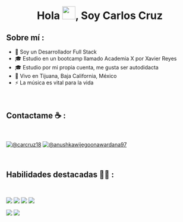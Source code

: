 <h1 align="center">Hola <img src="https://media.giphy.com/media/hvRJCLFzcasrR4ia7z/giphy.gif" width="35">, Soy Carlos Cruz</h1>

## Sobre mí :

- 🏢 Soy un Desarrollador Full Stack
- 🎓 Estudio en un bootcamp llamado Academia X por Xavier Reyes
- 🎓 Estudio por mi propia cuenta, me gusta ser autodidacta
- 🏡 Vivo en Tijuana, Baja California, México
- ⚡ La música es vital para la vida

<br>

## Contactame ☕ :

<br>

[![@carcruz18](https://img.icons8.com/fluency/48/000000/instagram-new.png "@carcruz18")](https://www.instagram.com/carcruz18/) [![@anushkawijegoonawardana97](https://img.icons8.com/fluency/48/000000/linkedin.png "@anushkawijegoonawardana97")](https://www.linkedin.com/in/anushkawijegoonawardana97/) 

<br>

## Habilidades destacadas 🧑‍💻 :

<br>

<img src="https://img.icons8.com/color/48/000000/html-5--v1.png"/> <img src="https://img.icons8.com/color/48/000000/css3.png"/> <img src="https://img.icons8.com/color/48/000000/javascript--v1.png"/> <img src="https://img.icons8.com/office/48/000000/react.png"/>

<img src="https://img.icons8.com/color/48/000000/mysql-logo.png"/>

<img src="https://img.icons8.com/color/48/000000/npm.png"/>

<br>
